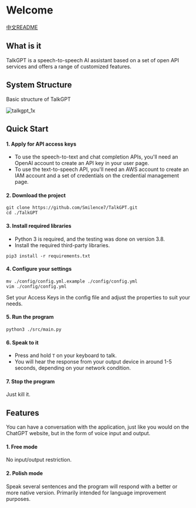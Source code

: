 # Welcome

[中文README](https://github.com/Smilence7/TalkGPT/blob/main/README.zh-CN.md)

## What is it

TalkGPT is a speech-to-speech AI assistant based on a set of open API services and offers a range of customized features.

## System Structure

Basic structure of TalkGPT


![talkgpt_1x](https://user-images.githubusercontent.com/12277570/233575831-0a669fda-a4e9-40b7-a4e8-98ecc437bfa0.png)


## Quick Start

#### 1. Apply for API access keys
- To use the speech-to-text and chat completion APIs, you'll need an OpenAI account to create an API key in your user page.
- To use the text-to-speech API, you'll need an AWS account to create an IAM account and a set of credentials on the credential management page.

#### 2. Download the project
```shell
git clone https://github.com/Smilence7/TalkGPT.git
cd ./TalkGPT
```

#### 3. Install required libraries  
- Python 3 is required, and the testing was done on version 3.8.
- Install the required third-party libraries.
```shell
pip3 install -r requirements.txt
```

#### 4. Configure your settings
```shell
mv ./config/config.yml.example ./config/config.yml
vim ./config/config.yml
```
Set your Access Keys in the config file and adjust the properties to suit your needs.

#### 5. Run the program
```shell
python3 ./src/main.py
```

#### 6. Speak to it
- Press and hold `T` on your keyboard to talk.  
- You will hear the response from your output device in around 1-5 seconds, depending on your network condition.

#### 7. Stop the program
Just kill it.

## Features
You can have a conversation with the application, just like you would on the ChatGPT website, but in the form of voice input and output.
#### 1. Free mode
No input/output restriction.
#### 2. Polish mode
Speak several sentences and the program will respond with a better or more native version. Primarily intended for language improvement purposes.

